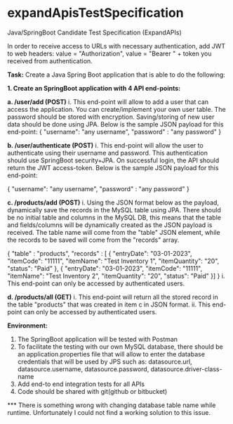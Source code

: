 # expandApisTestSpecification
Java/SpringBoot Candidate Test Specification (ExpandAPIs)

In order to receive access to URLs with necessary authentication, add JWT to web headers: value = "Authorization", value = "Bearer " + token you received from authentication.


**Task:**
Create a Java Spring Boot application that is able to do the following:

**1. Create an SpringBoot application with 4 API end-points:**

**a. /user/add (POST)**
i. This end-point will allow to add a user that can access the application. You
can create/implement your own user table. The password should be stored
with encryption. Saving/storing of new user data should be done using JPA.
Below is the sample JSON payload for this end-point:
{
"username": "any username",
"password" : "any password"
}

**b. /user/authenticate (POST)**
i. This end-point will allow the user to authenticate using their username and
password. This authentication should use SpringBoot security+JPA. On successful
login, the API should return the JWT access-token. Below is the sample JSON
payload for this end-point:

{
"username": "any username",
"password" : "any password"
}

**c. /products/add (POST)**
i. Using the JSON format below as the payload, dynamically save the records in the
MySQL table using JPA. There should be no initial table and columns in the MySQL
DB, this means that the table and fields/columns will be dynamically created as the
JSON payload is received. The table name will come from the "table" JSON element,
while the records to be saved will come from the "records" array.

{
"table" : "products",
"records" : [
{
"entryDate": "03-01-2023",
"itemCode": "11111",
"itemName": "Test Inventory 1",
"itemQuantity": "20",
"status": "Paid"
},
{
"entryDate": "03-01-2023",
"itemCode": "11111",
"itemName": "Test Inventory 2",
"itemQuantity": "20",
"status": "Paid"
}] }
i. This end-point can only be accessed by authenticated users.

**d. /products/all (GET)**
i. This end-point will return all the stored record in the table "products" that was
created in item c in JSON format.
ii. This end-point can only be accessed by authenticated users.

**Environment:**
1. The SpringBoot application will be tested with Postman
2. To facilitate the testing with our own MySQL database, there should be an
application.properties file that will allow to enter the database credentials that will be used
by JPS such as:
datasource.url, datasource.username, datasource.password, datasource.driver-class-name
3. Add end-to end integration tests for all APIs
4. Code should be shared with git(github or bitbucket)

*** There is something wrong with changing database table name while runtime. Unfortunately I could not find a working solution to this issue.
